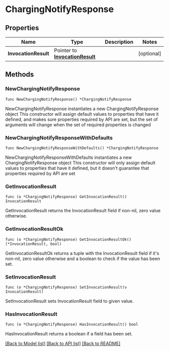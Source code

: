 # ChargingNotifyResponse

## Properties

Name | Type | Description | Notes
------------ | ------------- | ------------- | -------------
**InvocationResult** | Pointer to [**InvocationResult**](InvocationResult.md) |  | [optional] 

## Methods

### NewChargingNotifyResponse

`func NewChargingNotifyResponse() *ChargingNotifyResponse`

NewChargingNotifyResponse instantiates a new ChargingNotifyResponse object
This constructor will assign default values to properties that have it defined,
and makes sure properties required by API are set, but the set of arguments
will change when the set of required properties is changed

### NewChargingNotifyResponseWithDefaults

`func NewChargingNotifyResponseWithDefaults() *ChargingNotifyResponse`

NewChargingNotifyResponseWithDefaults instantiates a new ChargingNotifyResponse object
This constructor will only assign default values to properties that have it defined,
but it doesn't guarantee that properties required by API are set

### GetInvocationResult

`func (o *ChargingNotifyResponse) GetInvocationResult() InvocationResult`

GetInvocationResult returns the InvocationResult field if non-nil, zero value otherwise.

### GetInvocationResultOk

`func (o *ChargingNotifyResponse) GetInvocationResultOk() (*InvocationResult, bool)`

GetInvocationResultOk returns a tuple with the InvocationResult field if it's non-nil, zero value otherwise
and a boolean to check if the value has been set.

### SetInvocationResult

`func (o *ChargingNotifyResponse) SetInvocationResult(v InvocationResult)`

SetInvocationResult sets InvocationResult field to given value.

### HasInvocationResult

`func (o *ChargingNotifyResponse) HasInvocationResult() bool`

HasInvocationResult returns a boolean if a field has been set.


[[Back to Model list]](../README.md#documentation-for-models) [[Back to API list]](../README.md#documentation-for-api-endpoints) [[Back to README]](../README.md)


